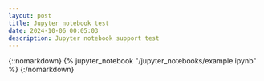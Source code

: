 ```yaml
---
layout: post
title: Jupyter notebook test
date: 2024-10-06 00:05:03
description: Jupyter notebook support test
---
```


{::nomarkdown}
{% jupyter_notebook "/jupyter_notebooks/example.ipynb" %}
{:/nomarkdown}
